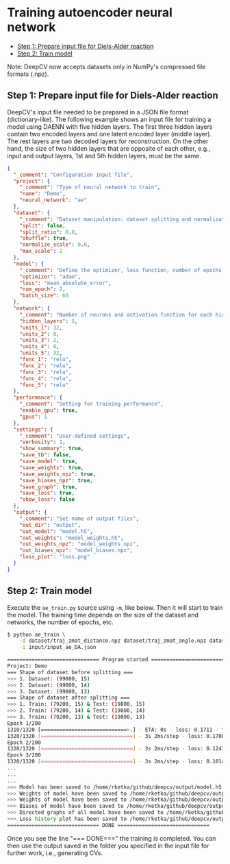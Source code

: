 # Training autoencoder neural network <!-- omit in toc -->

- [Step 1: Prepare input file for Diels-Alder reaction](#step-1-prepare-input-file-for-diels-alder-reaction)
- [Step 2: Train model](#step-2-train-model)

Note: DeepCV now accepts datasets only in NumPy's compressed file formats (.npz).

## Step 1: Prepare input file for Diels-Alder reaction

DeepCV's input file needed to be prepared in a JSON file format (dictionary-like).
The following example shows an input file for training a model using DAENN with five hidden layers.
The first three hidden layers contain two encoded layers and one latent encoded layer (middle layer).
The rest layers are two decoded layers for reconstruction.
On the other hand, the size of two hidden layers that are opposite of each other, e.g., input and output layers, 1st and 5th hidden layers, must be the same.

```JSON
{
  "_comment": "Configuration input file",
  "project": {
    "_comment": "Type of neural network to train",
    "name": "Demo",
    "neural_network": "ae"
  },
  "dataset": {
    "_comment": "Dataset manipulation: dataset splitting and normalization",
    "split": false,
    "split_ratio": 0.8,
    "shuffle": true,
    "normalize_scale": 0.0,
    "max_scale": 2
  },
  "model": {
    "_comment": "Define the optimizer, loss function, number of epochs, and batch size",
    "optimizer": "adam",
    "loss": "mean_absolute_error",
    "num_epoch": 2,
    "batch_size": 60
  },
  "network": {
    "_comment": "Number of neurons and activation function for each hidden layer",
    "hidden_layers": 5,
    "units_1": 32,
    "units_2": 8,
    "units_3": 2,
    "units_4": 8,
    "units_5": 32,
    "func_1": "relu",
    "func_2": "relu",
    "func_3": "relu",
    "func_4": "relu",
    "func_5": "relu"
  },
  "performance": {
    "_comment": "Setting for training performance",
    "enable_gpu": true,
    "gpus": 1
  },
  "settings": {
    "_comment": "User-defined settings",
    "verbosity": 1,
    "show_summary": true,
    "save_tb": false,
    "save_model": true,
    "save_weights": true,
    "save_weights_npz": true,
    "save_biases_npz": true,
    "save_graph": true,
    "save_loss": true,
    "show_loss": false
  },
  "output": {
    "_comment": "Set name of output files",
    "out_dir": "output",
    "out_model": "model.h5",
    "out_weights": "model_weights.h5",
    "out_weights_npz": "model_weights.npz",
    "out_biases_npz": "model_biases.npz",
    "loss_plot": "loss.png"
  }
}
```

## Step 2: Train model

Execute the `ae_train.py` source using `-m`, like below. Then it will start to train the model. 
The training time depends on the size of the dataset and networks, the number of epochs, etc.

```sh
$ python ae_train \
    -d dataset/traj_zmat_distance.npz dataset/traj_zmat_angle.npz dataset/traj_zmat_torsion.npz \
    -i input/input_ae_DA.json

============================== Program started ==============================
Project: Demo
=== Shape of dataset before splitting ===
>>> 1. Dataset: (99000, 15)
>>> 2. Dataset: (99000, 14)
>>> 3. Dataset: (99000, 13)
=== Shape of dataset after splitting ===
>>> 1. Train: (79200, 15) & Test: (19800, 15)
>>> 2. Train: (79200, 14) & Test: (19800, 14)
>>> 3. Train: (79200, 13) & Test: (19800, 13)
Epoch 1/200
1310/1320 [============================>.] - ETA: 0s - loss: 0.1711 - tf_op_layer_split_loss: 0.0480 - tf_op_layer_split_1_loss: 0.0373 - tf_op_layer_split_2_loss: 0.0857
1320/1320 [==============================] - 3s 2ms/step - loss: 0.1708 - tf_op_layer_split_loss: 0.0479 - tf_op_layer_split_1_loss: 0.0373 - tf_op_layer_split_2_loss: 0.0856 - val_loss: 0.1334 - val_tf_op_layer_split_loss: 0.0287 - val_tf_op_layer_split_1_loss: 0.0317 - val_tf_op_layer_split_2_loss: 0.0730
Epoch 2/200
1320/1320 [==============================] - 3s 2ms/step - loss: 0.1243 - tf_op_layer_split_loss: 0.0262 - tf_op_layer_split_1_loss: 0.0302 - tf_op_layer_split_2_loss: 0.0679 - val_loss: 0.1066 - val_tf_op_layer_split_loss: 0.0229 - val_tf_op_layer_split_1_loss: 0.0283 - val_tf_op_layer_split_2_loss: 0.0554
Epoch 3/200
1320/1320 [==============================] - 3s 2ms/step - loss: 0.1014 - tf_op_layer_split_loss: 0.0215 - tf_op_layer_split_1_loss: 0.0277 - tf_op_layer_split_2_loss: 0.0522 - val_loss: 0.0967 - val_tf_op_layer_split_loss: 0.0219 - val_tf_op_layer_split_1_loss: 0.0273 - val_tf_op_layer_split_2_loss: 0.0475
...
...
...
>>> Model has been saved to /home/rketka/github/deepcv/output/model.h5
>>> Weights of model have been saved to /home/rketka/github/deepcv/output/model_weights.h5
>>> Weights of model have been saved to /home/rketka/github/deepcv/output/model_weights.npz
>>> Biases of model have been saved to /home/rketka/github/deepcv/output/model_biases.npz
>>> Directed graphs of all model have been saved to /home/rketka/github/deepcv/output
>>> Loss history plot has been saved to /home/rketka/github/deepcv/output/loss.png
============================== DONE ==============================
```

Once you see the line "=== DONE===" the training is completed.
You can then use the output saved in the folder you specified in the input file for further work, i.e., generating CVs.
